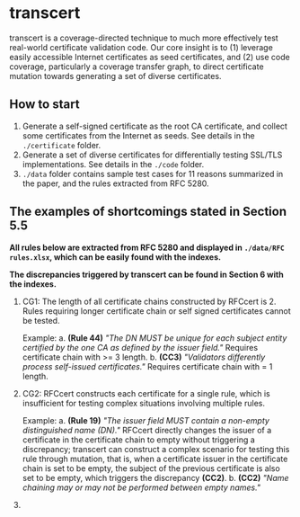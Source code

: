 # transcert

transcert is a coverage-directed technique to much more effectively test real-world certificate validation code.  Our core insight is to (1) leverage easily accessible Internet certificates as seed certificates, and (2) use code coverage, particularly a coverage transfer graph, to direct certificate mutation towards generating a set of diverse certificates. 

## How to start

1. Generate a  self-signed certificate as the root CA certificate, and collect some certificates from the Internet as seeds. See details in the `./certificate` folder.
2. Generate a set of diverse certificates for differentially testing SSL/TLS implementations. See details in the `./code` folder.
3. `./data` folder contains sample test cases for 11 reasons summarized in the paper, and the rules extracted from RFC 5280.

## The examples of shortcomings stated in Section 5.5

**All rules below are extracted from RFC 5280 and displayed in `./data/RFC rules.xlsx`, which can be easily found with the indexes.**

**The discrepancies triggered by transcert can be found in Section 6 with the indexes.**
1. CG1: The length of all certificate chains constructed by RFCcert is 2. Rules requiring longer certificate chain or self signed certificates cannot be tested.
   
   Example: 
   a. **(Rule 44)** *"The DN MUST be unique for each subject entity certified by the one CA as defined by the issuer field."* Requires certificate chain with >= 3 length.
   b. **(CC3)** *"Validators differently process self-issued certificates."* Requires certificate chain with = 1 length.
2. CG2: RFCcert constructs each certificate for a single rule, which is insufficient for testing complex situations involving multiple rules.
   
   Example: 
   a. **(Rule 19)** *"The issuer field MUST contain a non-empty distinguished name (DN)."* RFCcert directly changes the issuer of a certificate in the certificate chain to empty without triggering a discrepancy; transcert can construct a complex scenario for testing this rule through mutation, that is, when a certificate issuer in the certificate chain is set to be empty, the subject of the previous certificate is also set to be empty, which triggers the discrepancy **(CC2)**.
   b. **(CC2)** *"Name chaining may or may not be performed between empty names."*
3. 
